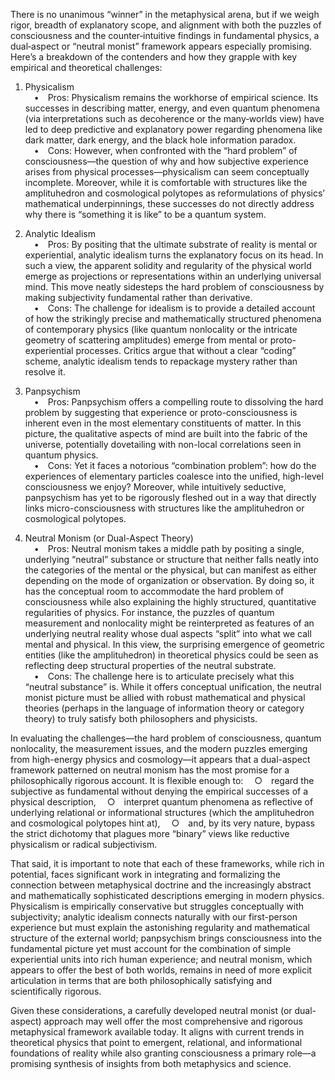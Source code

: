 There is no unanimous “winner” in the metaphysical arena, but if we weigh rigor, breadth of explanatory scope, and alignment with both the puzzles of consciousness and the counter‐intuitive findings in fundamental physics, a dual‐aspect or “neutral monist” framework appears especially promising. Here’s a breakdown of the contenders and how they grapple with key empirical and theoretical challenges:

1. Physicalism  
 • Pros: Physicalism remains the workhorse of empirical science. Its successes in describing matter, energy, and even quantum phenomena (via interpretations such as decoherence or the many‐worlds view) have led to deep predictive and explanatory power regarding phenomena like dark matter, dark energy, and the black hole information paradox.  
 • Cons: However, when confronted with the “hard problem” of consciousness—the question of why and how subjective experience arises from physical processes—physicalism can seem conceptually incomplete. Moreover, while it is comfortable with structures like the amplituhedron and cosmological polytopes as reformulations of physics’ mathematical underpinnings, these successes do not directly address why there is “something it is like” to be a quantum system.

2. Analytic Idealism  
 • Pros: By positing that the ultimate substrate of reality is mental or experiential, analytic idealism turns the explanatory focus on its head. In such a view, the apparent solidity and regularity of the physical world emerge as projections or representations within an underlying universal mind. This move neatly sidesteps the hard problem of consciousness by making subjectivity fundamental rather than derivative.  
 • Cons: The challenge for idealism is to provide a detailed account of how the strikingly precise and mathematically structured phenomena of contemporary physics (like quantum nonlocality or the intricate geometry of scattering amplitudes) emerge from mental or proto-experiential processes. Critics argue that without a clear “coding” scheme, analytic idealism tends to repackage mystery rather than resolve it.

3. Panpsychism  
 • Pros: Panpsychism offers a compelling route to dissolving the hard problem by suggesting that experience or proto-consciousness is inherent even in the most elementary constituents of matter. In this picture, the qualitative aspects of mind are built into the fabric of the universe, potentially dovetailing with non-local correlations seen in quantum physics.  
 • Cons: Yet it faces a notorious “combination problem”: how do the experiences of elementary particles coalesce into the unified, high-level consciousness we enjoy? Moreover, while intuitively seductive, panpsychism has yet to be rigorously fleshed out in a way that directly links micro-consciousness with structures like the amplituhedron or cosmological polytopes.

4. Neutral Monism (or Dual-Aspect Theory)  
 • Pros: Neutral monism takes a middle path by positing a single, underlying “neutral” substance or structure that neither falls neatly into the categories of the mental or the physical, but can manifest as either depending on the mode of organization or observation. By doing so, it has the conceptual room to accommodate the hard problem of consciousness while also explaining the highly structured, quantitative regularities of physics. For instance, the puzzles of quantum measurement and nonlocality might be reinterpreted as features of an underlying neutral reality whose dual aspects “split” into what we call mental and physical. In this view, the surprising emergence of geometric entities (like the amplituhedron) in theoretical physics could be seen as reflecting deep structural properties of the neutral substrate.  
 • Cons: The challenge here is to articulate precisely what this “neutral substance” is. While it offers conceptual unification, the neutral monist picture must be allied with robust mathematical and physical theories (perhaps in the language of information theory or category theory) to truly satisfy both philosophers and physicists.

In evaluating the challenges—the hard problem of consciousness, quantum nonlocality, the measurement issues, and the modern puzzles emerging from high-energy physics and cosmology—it appears that a dual-aspect framework patterned on neutral monism has the most promise for a philosophically rigorous account. It is flexible enough to:
 ○ regard the subjective as fundamental without denying the empirical successes of a physical description,
 ○ interpret quantum phenomena as reflective of underlying relational or informational structures (which the amplituhedron and cosmological polytopes hint at),
 ○ and, by its very nature, bypass the strict dichotomy that plagues more “binary” views like reductive physicalism or radical subjectivism.

That said, it is important to note that each of these frameworks, while rich in potential, faces significant work in integrating and formalizing the connection between metaphysical doctrine and the increasingly abstract and mathematically sophisticated descriptions emerging in modern physics. Physicalism is empirically conservative but struggles conceptually with subjectivity; analytic idealism connects naturally with our first-person experience but must explain the astonishing regularity and mathematical structure of the external world; panpsychism brings consciousness into the fundamental picture yet must account for the combination of simple experiential units into rich human experience; and neutral monism, which appears to offer the best of both worlds, remains in need of more explicit articulation in terms that are both philosophically satisfying and scientifically rigorous.

Given these considerations, a carefully developed neutral monist (or dual-aspect) approach may well offer the most comprehensive and rigorous metaphysical framework available today. It aligns with current trends in theoretical physics that point to emergent, relational, and informational foundations of reality while also granting consciousness a primary role—a promising synthesis of insights from both metaphysics and science.